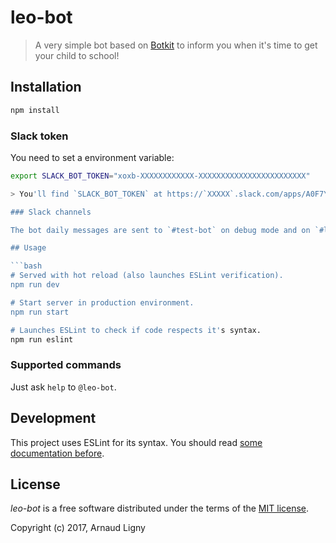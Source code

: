 # leo-bot

> A very simple bot based on [Botkit](https://github.com/howdyai/botkit) to inform you when it's time to get your child to school!

## Installation

```bash
npm install
```

### Slack token

You need to set a environment variable:

```bash
export SLACK_BOT_TOKEN="xoxb-XXXXXXXXXXXX-XXXXXXXXXXXXXXXXXXXXXXXX"

> You'll find `SLACK_BOT_TOKEN` at https://`XXXXX`.slack.com/apps/A0F7YS25R-bots.

### Slack channels

The bot daily messages are sent to `#test-bot` on debug mode and on `#leo` on production mode.

## Usage

```bash
# Served with hot reload (also launches ESLint verification).
npm run dev

# Start server in production environment.
npm run start

# Launches ESLint to check if code respects it's syntax.
npm run eslint
```

### Supported commands

Just ask `help` to `@leo-bot`.

## Development

This project uses ESLint for its syntax. You should read [some documentation before](http://eslint.org/docs/rules/).

## License

_leo-bot_ is a free software distributed under the terms of the [MIT license](http://opensource.org/licenses/MIT).

Copyright (c) 2017, Arnaud Ligny

